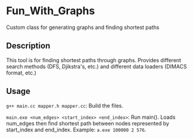 # Fun_With_Graphs
Custom class for generating graphs and finding shortest paths

## Description
This tool is for finding shortest paths through graphs.
Provides different search methods (DFS, Djikstra's, etc.) and different data loaders (DIMACS format, etc.)

## Usage
`g++ main.cc mapper.h mapper.cc`: Build the files.

`main.exe <num_edges> <start_index> <end_index>`: Run main(). Loads num_edges then find shortest path between nodes represented by start_index and end_index. Example: `a.exe 100000 2 576`.

